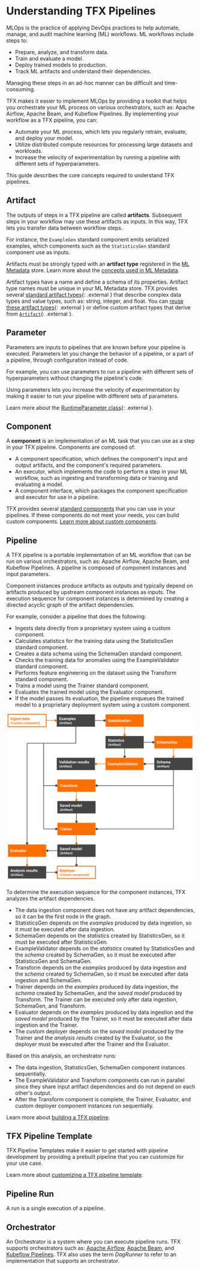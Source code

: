 # Understanding TFX Pipelines

MLOps is the practice of applying DevOps practices to help automate, manage, and
audit machine learning (ML) workflows. ML workflows include steps to:

*   Prepare, analyze, and transform data.
*   Train and evaluate a model.
*   Deploy trained models to production.
*   Track ML artifacts and understand their dependencies.

Managing these steps in an ad-hoc manner can be difficult and time-consuming.

TFX makes it easier to implement MLOps by providing a toolkit that helps you
orchestrate your ML process on various orchestrators, such as: Apache Airflow,
Apache Beam, and Kubeflow Pipelines. By implementing your workflow as a TFX
pipeline, you can:

*   Automate your ML process, which lets you regularly retrain, evaluate, and
    deploy your model.
*   Utilize distributed compute resources for processing large datasets and
    workloads.
*   Increase the velocity of experimentation by running a pipeline with
    different sets of hyperparameters.

This guide describes the core concepts required to understand TFX pipelines.

## Artifact

The outputs of steps in a TFX pipeline are called **artifacts**. Subsequent
steps in your workflow may use these artifacts as inputs. In this way, TFX lets
you transfer data between workflow steps.

For instance, the `ExampleGen` standard component emits serialized examples,
which components such as the `StatisticsGen` standard component use as inputs.

Artifacts must be strongly typed with an **artifact type** registered in the
[ML Metadata](mlmd.md) store. Learn more about the
[concepts used in ML Metadata](mlmd.md#concepts).

Artifact types have a name and define a schema of its properties. Artifact type
names must be unique in your ML Metadata store. TFX provides several
[standard artifact types](https://github.com/tensorflow/tfx/blob/master/tfx/types/standard_artifacts.py){: .external }
that describe complex data types and value types, such as: string, integer, and
float. You can
[reuse these artifact types](https://github.com/tensorflow/tfx/blob/master/tfx/types/standard_artifacts.py){: .external }
or define custom artifact types that derive from
[`Artifact`](https://github.com/tensorflow/tfx/blob/master/tfx/types/artifact.py){: .external }.

## Parameter

Parameters are inputs to pipelines that are known before your pipeline is
executed. Parameters let you change the behavior of a pipeline, or a part of a
pipeline, through configuration instead of code.

For example, you can use parameters to run a pipeline with different sets of
hyperparameters without changing the pipeline's code.

Using parameters lets you increase the velocity of experimentation by making it
easier to run your pipeline with different sets of parameters.

Learn more about the
[RuntimeParameter class](https://github.com/tensorflow/tfx/blob/master/tfx/orchestration/data_types.py){: .external }.

## Component

A **component** is an implementation of an ML task that you can use as a step in
your TFX pipeline. Components are composed of:

*   A component specification, which defines the component's input and output
    artifacts, and the component's required parameters.
*   An executor, which implements the code to perform a step in your ML
    workflow, such as ingesting and transforming data or training and evaluating
    a model.
*   A component interface, which packages the component specification and
    executor for use in a pipeline.

TFX provides several [standard components](index.md#tfx-standard-components)
that you can use in your pipelines. If these components do not meet your needs,
you can build custom components.
[Learn more about custom components](understanding_custom_components.md).

## Pipeline

A TFX pipeline is a portable implementation of an ML workflow that can be run on
various orchestrators, such as: Apache Airflow, Apache Beam, and Kubeflow
Pipelines. A pipeline is composed of component instances and input parameters.

Component instances produce artifacts as outputs and typically depend on
artifacts produced by upstream component instances as inputs. The execution
sequence for component instances is determined by creating a directed acyclic
graph of the artifact dependencies.

For example, consider a pipeline that does the following:

*   Ingests data directly from a proprietary system using a custom component.
*   Calculates statistics for the training data using the StatisticsGen standard
    component.
*   Creates a data schema using the SchemaGen standard component.
*   Checks the training data for anomalies using the ExampleValidator standard
    component.
*   Performs feature engineering on the dataset using the Transform standard
    component.
*   Trains a model using the Trainer standard component.
*   Evaluates the trained model using the Evaluator component.
*   If the model passes its evaluation, the pipeline enqueues the trained model
    to a proprietary deployment system using a custom component.

![](images/tfx_pipeline_graph.svg)

To determine the execution sequence for the component instances, TFX analyzes
the artifact dependencies.

*   The data ingestion component does not have any artifact dependencies, so it
    can be the first node in the graph.
*   StatisticsGen depends on the _examples_ produced by data ingestion, so it
    must be executed after data ingestion.
*   SchemaGen depends on the _statistics_ created by StatisticsGen, so it must
    be executed after StatisticsGen.
*   ExampleValidator depends on the _statistics_ created by StatisticsGen and
    the _schema_ created by SchemaGen, so it must be executed after
    StatisticsGen and SchemaGen.
*   Transform depends on the _examples_ produced by data ingestion and the
    _schema_ created by SchemaGen, so it must be executed after data ingestion
    and SchemaGen.
*   Trainer depends on the _examples_ produced by data ingestion, the _schema_
    created by SchemaGen, and the _saved model_ produced by Transform. The
    Trainer can be executed only after data ingestion, SchemaGen, and Transform.
*   Evaluator depends on the _examples_ produced by data ingestion and the
    _saved model_ produced by the Trainer, so it must be executed after data
    ingestion and the Trainer.
*   The custom deployer depends on the _saved model_ produced by the Trainer and
    the _analysis results_ created by the Evaluator, so the deployer must be
    executed after the Trainer and the Evaluator.

Based on this analysis, an orchestrator runs:

*   The data ingestion, StatisticsGen, SchemaGen component instances
    sequentially.
*   The ExampleValidator and Transform components can run in parallel since they
    share input artifact dependencies and do not depend on each other's output.
*   After the Transform component is complete, the Trainer, Evaluator, and
    custom deployer component instances run sequentially.

Learn more about [building a TFX pipeline](build_tfx_pipeline.md).

## TFX Pipeline Template

TFX Pipeline Templates make it easier to get started with pipeline development
by providing a prebuilt pipeline that you can customize for your use case.

Learn more about
[customizing a TFX pipeline template](build_tfx_pipeline.md#pipeline-templates).

## Pipeline Run

A run is a single execution of a pipeline.

## Orchestrator

An Orchestrator is a system where you can execute pipeline runs. TFX supports
orchestrators such as: [Apache Airflow](airflow.md),
[Apache Beam](beam_orchestrator.md), and [Kubeflow Pipelines](kubeflow.md). TFX
also uses the term *DagRunner* to refer to an implementation that supports an
orchestrator.

